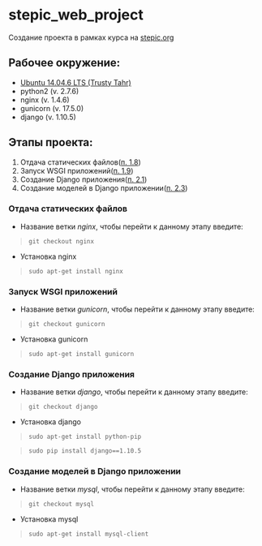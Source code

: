 # stepic_web_project
Создание проекта в рамках курса на [stepic.org](https://stepik.org/course/154)

## Рабочее окружение:
* [Ubuntu 14.04.6 LTS (Trusty Tahr)](http://releases.ubuntu.com/14.04/)
* python2 (v. 2.7.6)
* nginx (v. 1.4.6)
* gunicorn (v. 17.5.0)
* django (v. 1.10.5)

## Этапы проекта:
1. Отдача статических файлов([п. 1.8](https://stepik.org/lesson/14825/step/12?unit=4174))
2. Запуск WSGI приложений([п. 1.9](https://stepik.org/lesson/14826/step/11?unit=4175))
3. Создание Django приложения([п. 2.1](https://stepik.org/lesson/14827/step/11?unit=4176))
4. Создание моделей в Django приложении([п. 2.3](https://stepik.org/lesson/14829/step/10?unit=4178))

### Отдача статических файлов
* Название ветки *nginx*, чтобы перейти к данному этапу введите:
> `git checkout nginx`
* Установка nginx
> `sudo apt-get install nginx`

### Запуск WSGI приложений
* Название ветки *gunicorn*, чтобы перейти к данному этапу введите:
> `git checkout gunicorn`
* Установка gunicorn
> `sudo apt-get install gunicorn`

### Создание Django приложения
* Название ветки *django*, чтобы перейти к данному этапу введите:
> `git checkout django`
* Установка django
> `sudo apt-get install python-pip`

> `sudo pip install django==1.10.5`

### Создание моделей в Django приложении
* Название ветки *mysql*, чтобы перейти к данному этапу введите:
> `git checkout mysql`
* Установка mysql
> `sudo apt-get install mysql-client`
